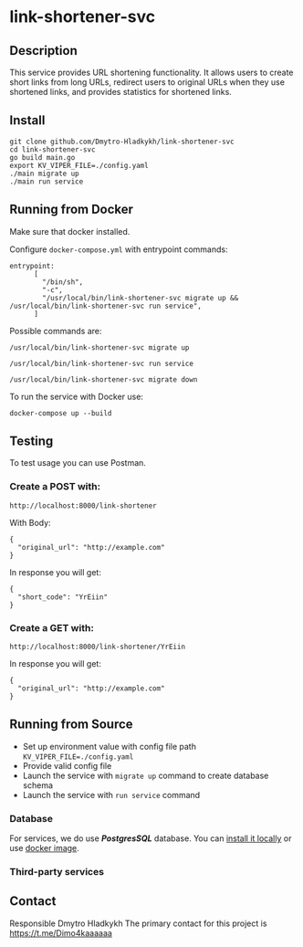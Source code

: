 # link-shortener-svc

## Description

This service provides URL shortening functionality. It allows users to create short links from long URLs, redirect users to original URLs when they use shortened links, and provides statistics for shortened links.

## Install

```
git clone github.com/Dmytro-Hladkykh/link-shortener-svc
cd link-shortener-svc
go build main.go
export KV_VIPER_FILE=./config.yaml
./main migrate up
./main run service
```

## Running from Docker

Make sure that docker installed.

Configure `docker-compose.yml` with entrypoint commands:

```
entrypoint:
      [
        "/bin/sh",
        "-c",
        "/usr/local/bin/link-shortener-svc migrate up && /usr/local/bin/link-shortener-svc run service",
      ]
```

Possible commands are:

```
/usr/local/bin/link-shortener-svc migrate up
```

```
/usr/local/bin/link-shortener-svc run service
```

```
/usr/local/bin/link-shortener-svc migrate down
```

To run the service with Docker use:

```
docker-compose up --build
```

## Testing

To test usage you can use Postman.

### Create a POST with:

```
http://localhost:8000/link-shortener
```

With Body:

```
{
  "original_url": "http://example.com"
}
```

In response you will get:

```
{
  "short_code": "YrEiin"
}
```

### Create a GET with:

```
http://localhost:8000/link-shortener/YrEiin
```

In response you will get:

```
{
  "original_url": "http://example.com"
}
```

## Running from Source

- Set up environment value with config file path `KV_VIPER_FILE=./config.yaml`
- Provide valid config file
- Launch the service with `migrate up` command to create database schema
- Launch the service with `run service` command

### Database

For services, we do use **_PostgresSQL_** database.
You can [install it locally](https://www.postgresql.org/download/) or use [docker image](https://hub.docker.com/_/postgres/).

### Third-party services

## Contact

Responsible Dmytro Hladkykh
The primary contact for this project is https://t.me/Dimo4kaaaaaa

